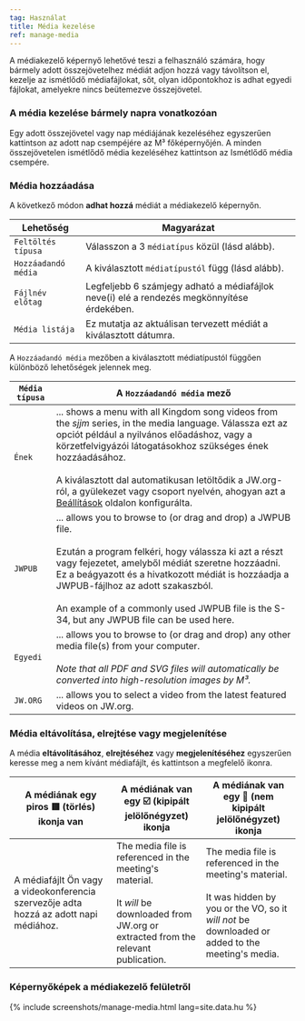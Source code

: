 ```yaml
---
tag: Használat
title: Média kezelése
ref: manage-media
---
```


A médiakezelő képernyő lehetővé teszi a felhasználó számára, hogy bármely adott összejövetelhez médiát adjon hozzá vagy távolítson el, kezelje az ismétlődő médiafájlokat, sőt, olyan időpontokhoz is adhat egyedi fájlokat, amelyekre nincs beütemezve összejövetel.

### A média kezelése bármely napra vonatkozóan

Egy adott összejövetel vagy nap médiájának kezeléséhez egyszerűen kattintson az adott nap csempéjére az M³ főképernyőjén. A minden összejövetelen ismétlődő média kezeléséhez kattintson az Ismétlődő média csempére.

### Média hozzáadása

A következő módon **adhat hozzá** médiát a médiakezelő képernyőn.

| Lehetőség           | Magyarázat                                                                                 |
| ------------------- | ------------------------------------------------------------------------------------------ |
| `Feltöltés típusa`  | Válasszon a 3 `médiatípus` közül (lásd alább).                                             |
| `Hozzáadandó média` | A kiválasztott `médiatípustól` függ (lásd alább).                                          |
| `Fájlnév előtag`    | Legfeljebb 6 számjegy adható a médiafájlok neve(i) elé a rendezés megkönnyítése érdekében. |
| `Média listája`     | Ez mutatja az aktuálisan tervezett médiát a kiválasztott dátumra.                          |

A `Hozzáadandó média` mezőben a kiválasztott médiatípustól függően különböző lehetőségek jelennek meg.

| `Média típusa` | A `Hozzáadandó média` mező                                                                                                                                                                                                                                                                                                                                                                                                  |
| -------------- | --------------------------------------------------------------------------------------------------------------------------------------------------------------------------------------------------------------------------------------------------------------------------------------------------------------------------------------------------------------------------------------------------------------------------- |
| `Ének`         | ... shows a menu with all Kingdom song videos from the *sjjm* series, in the media language. Válassza ezt az opciót például a nyilvános előadáshoz, vagy a körzetfelvigyázói látogatásokhoz szükséges ének hozzáadásához. <br><br> A kiválasztott dal automatikusan letöltődik a JW.org-ról, a gyülekezet vagy csoport nyelvén, ahogyan azt a [Beállítások]({{page.lang}}/#configuration) oldalon konfigurálta. |
| `JWPUB`        | ... allows you to browse to (or drag and drop) a JWPUB file. <br><br> Ezután a program felkéri, hogy válassza ki azt a részt vagy fejezetet, amelyből médiát szeretne hozzáadni. Ez a beágyazott és a hivatkozott médiát is hozzáadja a JWPUB-fájlhoz az adott szakaszból. <br><br> An example of a commonly used JWPUB file is the S-34, but any JWPUB file can be used here.                      |
| `Egyedi`       | ... allows you to browse to (or drag and drop) any other media file(s) from your computer. <br><br> *Note that all PDF and SVG files will automatically be converted into high-resolution images by M³.*                                                                                                                                                                                                        |
| `JW.ORG`       | ... allows you to select a video from the latest featured videos on JW.org.                                                                                                                                                                                                                                                                                                                                                 |

### Média eltávolítása, elrejtése vagy megjelenítése

A média **eltávolításához**, **elrejtéséhez** vagy **megjelenítéséhez** egyszerűen keresse meg a nem kívánt médiafájlt, és kattintson a megfelelő ikonra.

| A médiának egy piros 🟥 (törlés) ikonja van                                            | A médiának van egy ☑️ (kipipált jelölőnégyzet) ikonja                                                                                                        | A médiának van egy 🔲 (nem kipipált jelölőnégyzet) ikonja                                                                                                                     |
| ------------------------------------------------------------------------------------- | ------------------------------------------------------------------------------------------------------------------------------------------------------------ | ---------------------------------------------------------------------------------------------------------------------------------------------------------------------------- |
| A médiafájlt Ön vagy a videokonferencia szervezője adta hozzá az adott napi médiához. | The media file is referenced in the meeting's material. <br><br> It *will* be downloaded from JW.org or extracted from the relevant publication. | The media file is referenced in the meeting's material. <br><br> It was hidden by you or the VO, so it *will not* be downloaded or added to the meeting's media. |

### Képernyőképek a médiakezelő felületről

{% include screenshots/manage-media.html lang=site.data.hu %}
